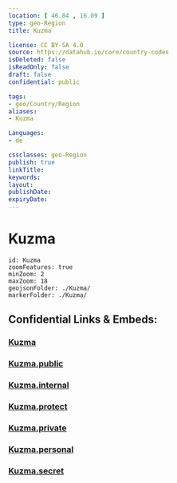 ```yaml
---
location: [ 46.84 , 16.09 ] 
type: geo-Region
title: Kuzma

license: CC BY-SA 4.0
source: https://datahub.io/core/country-codes
isDeleted: false
isReadOnly: false
draft: false
confidential: public

tags:
- geo/Country/Region
aliases:
- Kuzma

Languages:
- de

cssclasses: geo-Region
publish: true
linkTitle: 
keywords: 
layout: 
publishDate: 
expiryDate: 
---
```


# Kuzma

```leaflet
id: Kuzma
zoomFeatures: true 
minZoom: 2 
maxZoom: 18
geojsonFolder: ./Kuzma/
markerFolder: ./Kuzma/
```


## Confidential Links & Embeds: 

### [Kuzma](/_Standards/Earth/Continent/Europe/Europe~Central/Slovenia/Regions~Slovenia/Pomurska/counties~Pomurska/Kuzma.md) 

### [Kuzma.public](/_public/Earth/Continent/Europe/Europe~Central/Slovenia/Regions~Slovenia/Pomurska/counties~Pomurska/Kuzma.public.md) 

### [Kuzma.internal](/_internal/Earth/Continent/Europe/Europe~Central/Slovenia/Regions~Slovenia/Pomurska/counties~Pomurska/Kuzma.internal.md) 

### [Kuzma.protect](/_protect/Earth/Continent/Europe/Europe~Central/Slovenia/Regions~Slovenia/Pomurska/counties~Pomurska/Kuzma.protect.md) 

### [Kuzma.private](/_private/Earth/Continent/Europe/Europe~Central/Slovenia/Regions~Slovenia/Pomurska/counties~Pomurska/Kuzma.private.md) 

### [Kuzma.personal](/_personal/Earth/Continent/Europe/Europe~Central/Slovenia/Regions~Slovenia/Pomurska/counties~Pomurska/Kuzma.personal.md) 

### [Kuzma.secret](/_secret/Earth/Continent/Europe/Europe~Central/Slovenia/Regions~Slovenia/Pomurska/counties~Pomurska/Kuzma.secret.md)

